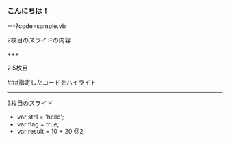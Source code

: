 ### こんにちは！

---?code=sample.vb

2枚目のスライドの内容



+++

2.5枚目

###指定したコードをハイライト



---
3枚目のスライド

- var str1 = 'hello';
- var flag = true;
- var result = 10 + 20
@[2](コメント)
